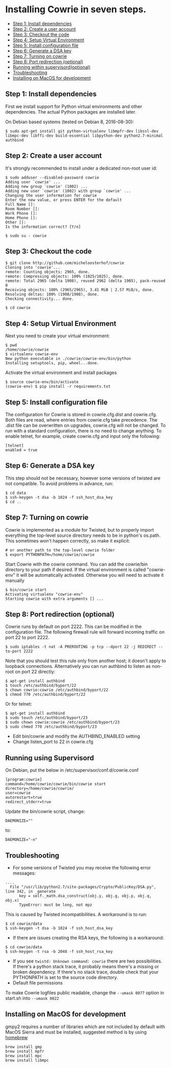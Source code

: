 
# Installing Cowrie in seven steps.

* [Step 1: Install dependencies](#step-1-install-dependencies)
* [Step 2: Create a user account](#step-2-create-a-user-account)
* [Step 3: Checkout the code](#step-3-checkout-the-code)
* [Step 4: Setup Virtual Environment](#step-3-setup-virtual-environment)
* [Step 5: Install configuration file](#step-4-install-configuration-file)
* [Step 6: Generate a DSA key](#step-5-generate-a-dsa-key)
* [Step 7: Turning on cowrie](#step-6-turning-on-cowrie)
* [Step 8: Port redirection (optional)](#step-7-port-redirection-optional)
* [Running within supervisord(optional)](#running-using-supervisord)
* [Troubleshooting](#troubleshooting)
* [Installing on MacOS for development](#installing-on-macos-for-development)

## Step 1: Install dependencies

First we install support for Python virtual environments and other dependencies.
The actual Python packages are installed later.

On Debian based systems (tested on Debian 8, 2016-08-30):
```
$ sudo apt-get install git python-virtualenv libmpfr-dev libssl-dev libmpc-dev libffi-dev build-essential libpython-dev python2.7-minimal authbind
```

## Step 2: Create a user account

It's strongly recommended to install under a dedicated non-root user id:

```
$ sudo adduser --disabled-password cowrie
Adding user `cowrie' ...
Adding new group `cowrie' (1002) ...
Adding new user `cowrie' (1002) with group `cowrie' ...
Changing the user information for cowrie
Enter the new value, or press ENTER for the default
Full Name []:
Room Number []:
Work Phone []:
Home Phone []:
Other []:
Is the information correct? [Y/n]

$ sudo su - cowrie
```

## Step 3: Checkout the code

```
$ git clone http://github.com/micheloosterhof/cowrie
Cloning into 'cowrie'...
remote: Counting objects: 2965, done.
remote: Compressing objects: 100% (1025/1025), done.
remote: Total 2965 (delta 1908), reused 2962 (delta 1905), pack-reused 0
Receiving objects: 100% (2965/2965), 3.41 MiB | 2.57 MiB/s, done.
Resolving deltas: 100% (1908/1908), done.
Checking connectivity... done.

$ cd cowrie
```

## Step 4: Setup Virtual Environment

Next you need to create your virtual environment:

```
$ pwd
/home/cowrie/cowrie
$ virtualenv cowrie-env
New python executable in ./cowrie/cowrie-env/bin/python
Installing setuptools, pip, wheel...done.
```

Activate the virtual environment and install packages

```
$ source cowrie-env/bin/activate
(cowrie-env) $ pip install -r requirements.txt
```

## Step 5: Install configuration file

The configuration for Cowrie is stored in cowrie.cfg.dist and
cowrie.cfg. Both files are read, where entries from cowrie.cfg take
precedence. The .dist file can be overwritten on upgrades, cowrie.cfg
will not be changed. To run with a standard configuration, there
is no need to change anything. To enable telnet, for example, create
cowrie.cfg and input only the following:

```
[telnet]
enabled = true
```

## Step 6: Generate a DSA key

This step should not be necessary, however some versions of twisted
are not compatible. To avoid problems in advance, run:

```
$ cd data
$ ssh-keygen -t dsa -b 1024 -f ssh_host_dsa_key
$ cd ..
```

## Step 7: Turning on cowrie

Cowrie is implemented as a module for Twisted, but to properly
import everything the top-level source directory needs to be in
python's os.path. This sometimes won't happen correctly, so make
it explicit:

```
# or another path to the top-level cowrie folder
$ export PYTHONPATH=/home/cowrie/cowrie
```

Start Cowrie with the cowrie command. You can add the cowrie/bin directory
to your path if desired. If the virtual environment is called "cowrie-env"
it will be automatically activated. Otherwise you will need to activate it
manually

```
$ bin/cowrie start
Activating virtualenv "cowrie-env"
Starting cowrie with extra arguments [] ...
```

## Step 8: Port redirection (optional)

Cowrie runs by default on port 2222. This can be modified in the configuration file.
The following firewall rule will forward incoming traffic on port 22 to port 2222.

```
$ sudo iptables -t nat -A PREROUTING -p tcp --dport 22 -j REDIRECT --to-port 2222
```

Note that you should test this rule only from another host; it
doesn't apply to loopback connections. Alternatively you can run
authbind to listen as non-root on port 22 directly:

```
$ apt-get install authbind
$ touch /etc/authbind/byport/22
$ chown cowrie:cowrie /etc/authbind/byport/22
$ chmod 770 /etc/authbind/byport/22
```

Or for telnet:

```
$ apt-get install authbind
$ sudo touch /etc/authbind/byport/23
$ sudo chown cowrie:cowrie /etc/authbind/byport/23
$ sudo chmod 770 /etc/authbind/byport/23
```

* Edit bin/cowrie and modify the AUTHBIND_ENABLED setting
* Change listen_port to 22 in cowrie.cfg

## Running using Supervisord
On Debian, put the below in /etc/supervisor/conf.d/cowrie.conf
```
[program:cowrie]
command=/home/cowrie/cowrie/bin/cowrie start
directory=/home/cowrie/cowrie/
user=cowrie
autorestart=true
redirect_stderr=true
```
Update the bin/cowrie script, change:
 ```
 DAEMONIZE=""
 ```
 to:
 ```
 DAEMONIZE="-n"
 ```

## Troubleshooting

* For some versions of Twisted you may receive the following error messages:

```
....
  File "/usr/lib/python2.7/site-packages/Crypto/PublicKey/DSA.py", line 342, in _generate
      key = self._math.dsa_construct(obj.y, obj.g, obj.p, obj.q, obj.x)
      TypeError: must be long, not mpz
```

This is caused by Twisted incompatibilities. A workaround is to run:

```
$ cd cowrie/data
$ ssh-keygen -t dsa -b 1024 -f ssh_host_dsa_key
```

* If there are issues creating the RSA keys, the following is a workaround:

```
$ cd cowrie/data
$ ssh-keygen -t rsa -b 2048 -f ssh_host_rsa_key
```

* If you see `twistd: Unknown command: cowrie` there are two
possibilities. If there's a python stack trace, it probably means
there's a missing or broken dependency. If there's no stack trace,
double check that your PYTHONPATH is set to the source code directory.
* Default file permissions

To make Cowrie logfiles public readable, change the ```--umask 0077``` option in start.sh into ```--umask 0022```

## Installing on MacOS for development

gmpy2 requires a number of libraries which are not included by default with MacOS Sierra and must be installed, suggested method is by using [homebrew](http://brew.sh/)

```
brew install gmp
brew install mpfr
brew install mpc
brew install libmpc
```
